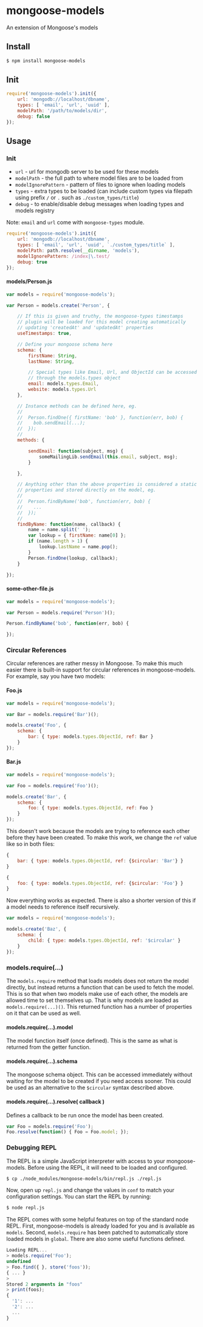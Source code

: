 # mongoose-models

An extension of Mongoose's models

## Install

```bash
$ npm install mongoose-models
```

## Init

```javascript
require('mongoose-models').init({
	url: 'mongodb://localhost/dbname',
	types: [ 'email', 'url', 'uuid' ],
	modelPath: '/path/to/models/dir',
	debug: false
});
```

## Usage

### Init

- `url` - url for mongodb server to be used for these models
- `modelPath` - the full path to where model files are to be loaded from
- `modelIgnorePattern` - pattern of files to ignore when loading models
- `types` - extra types to be loaded (can include custom types via filepath using prefix `/` or `.` such as `./custom_types/title`)
- `debug` - to enable/disable debug messages when loading types and models registry

Note: `email` and `url` come with `mongoose-types` module.

```javascript
require('mongoose-models').init({
	url: 'mongodb://localhost/dbname',
	types: [ 'email', 'url', 'uuid', `./custom_types/title` ],
	modelPath: path.resolve(__dirname, 'models'),
	modelIgnorePattern: /index|\.test/
	debug: true
});
```

#### models/Person.js

```javascript
var models = require('mongoose-models');

var Person = models.create('Person', {

	// If this is given and truthy, the mongoose-types timestamps
	// plugin will be loaded for this model creating automatically
	// updating 'createdAt' and 'updatedAt' properties
	useTimestamps: true,

	// Define your mongoose schema here
	schema: {
		firstName: String,
		lastName: String,

		// Special types like Email, Url, and ObjectId can be accessed
		// through the models.types object
		email: models.types.Email,
		website: models.types.Url
	},

	// Instance methods can be defined here, eg.
	//
	//  Person.findOne({ firstName: 'bob' }, function(err, bob) {
	//    bob.sendEmail(...);
	//  });
	//
	methods: {

		sendEmail: function(subject, msg) {
			someMailingLib.sendEmail(this.email, subject, msg);
		}

	},

	// Anything other than the above properties is considered a static
	// properties and stored directly on the model, eg.
	//
	//  Person.findByName('bob', function(err, bob) {
	//    ...
	//  });
	//
	findByName: function(name, callback) {
		name = name.split(' ');
		var lookup = { firstName: name[0] };
		if (name.length > 1) {
			lookup.lastName = name.pop();
		}
		Person.findOne(lookup, callback);
	}

});
```

#### some-other-file.js

```javascript
var models = require('mongoose-models');

var Person = models.require('Person')();

Person.findByName('bob', function(err, bob) {

});
```

### Circular References

Circular references are rather messy in Mongoose. To make this much easier there is built-in support for circular references in mongoose-models. For example, say you have two models:

#### Foo.js

```javascript
var models = require('mongoose-models');

var Bar = models.require('Bar')();

models.create('Foo', {
	schema: {
		bar: { type: models.types.ObjectId, ref: Bar }
	}
});
```

#### Bar.js

```javascript
var models = require('mongoose-models');

var Foo = models.require('Foo')();

models.create('Bar', {
	schema: {
		foo: { type: models.types.ObjectId, ref: Foo }
	}
});
```

This doesn't work because the models are trying to reference each other before they have been created. To make this work, we change the `ref` value like so in both files:

```javascript
{
	bar: { type: models.types.ObjectId, ref: {$circular: 'Bar'} }
}
```

```javascript
{
	foo: { type: models.types.ObjectId, ref: {$circular: 'Foo'} }
}
```

Now everything works as expected. There is also a shorter version of this if a model needs to reference itself recursively.

```javascript
var models = require('mongoose-models');

models.create('Baz', {
	schema: {
		child: { type: models.types.ObjectId, ref: '$circular' }
	}
});
```

### models.require(...)

The `models.require` method that loads models does not return the model directly, but instead returns a function that can be used to fetch the model. This is so that when two models make use of each other, the models are allowed time to set themselves up. That is why models are loaded as `models.require(...)()`. This returned function has a number of properties on it that can be used as well.

#### models.require(...).model

The model function itself (once defined). This is the same as what is returned from the getter function.

#### models.require(...).schema

The mongoose schema object. This can be accessed immediately without waiting for the model to be created if you need access sooner. This could be used as an alternative to the `$circular` syntax described above.

#### models.require(...).resolve( callback )

Defines a callback to be run once the model has been created.

```javascript
var Foo = models.require('Foo');
Foo.resolve(function() { Foo = Foo.model; });
```

### Debugging REPL

The REPL is a simple JavaScript interpreter with access to your mongoose-models. Before using the REPL, it will need to be loaded and configured.

```bash
$ cp ./node_modules/mongoose-models/bin/repl.js ./repl.js
```

Now, open up `repl.js` and change the values in `conf` to match your configuration settings. You can start the REPL by running:

```bash
$ node repl.js
```

The REPL comes with some helpful features on top of the standard node REPL. First, mongoose-models is already loaded for you and is available as `models`. Second, `models.require` has been patched to automatically store loaded models in `global`. There are also some useful functions defined.

```javascript
Loading REPL...
> models.require('Foo');
undefined
> Foo.find({ }, store('foos'));
{ ... }
>
Stored 2 arguments in "foos"
> print(foos);
{
  '1': ...
  '2': ...
  ...
}
```


